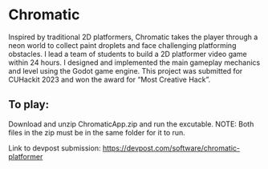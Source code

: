 # Chromatic
Inspired by traditional 2D platformers, Chromatic takes the player through a neon world to
collect paint droplets and face challenging platforming obstacles.
I lead a team of students to build a 2D platformer video game within 24 hours. I designed and implemented the main gameplay mechanics and level using the Godot game engine. This project was submitted for CUHackit 2023 and won the award for “Most Creative Hack”.

## To play: 
Download and unzip ChromaticApp.zip and run the excutable. NOTE: Both files in the zip must be in the same folder for it to run.

Link to devpost submission: https://devpost.com/software/chromatic-platformer
